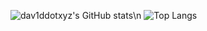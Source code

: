 ![dav1ddotxyz's GitHub stats](https://github-readme-stats.vercel.app/api?username=dav1ddotxyz&show_icons=true&theme=dark)\n
![Top Langs](https://github-readme-stats.vercel.app/api/top-langs/?username=dav1ddotxyz&layout=compact&theme=dark)
